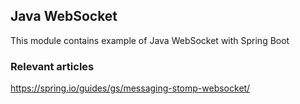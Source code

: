 ## Java WebSocket

This module contains example of Java WebSocket with Spring Boot

### Relevant articles

https://spring.io/guides/gs/messaging-stomp-websocket/
 

